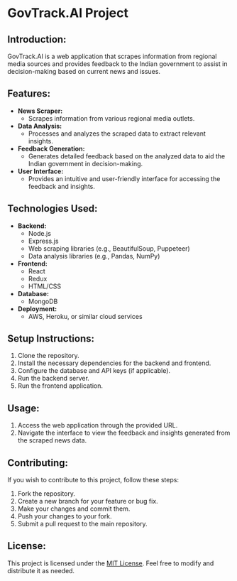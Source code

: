 # GovTrack.AI Project

## Introduction:
GovTrack.AI is a web application that scrapes information from regional media sources and provides feedback to the Indian government to assist in decision-making based on current news and issues.

## Features:
- **News Scraper:**
  - Scrapes information from various regional media outlets.
- **Data Analysis:**
  - Processes and analyzes the scraped data to extract relevant insights.
- **Feedback Generation:**
  - Generates detailed feedback based on the analyzed data to aid the Indian government in decision-making.
- **User Interface:**
  - Provides an intuitive and user-friendly interface for accessing the feedback and insights.

## Technologies Used:
- **Backend:**
  - Node.js
  - Express.js
  - Web scraping libraries (e.g., BeautifulSoup, Puppeteer)
  - Data analysis libraries (e.g., Pandas, NumPy)
- **Frontend:**
  - React
  - Redux
  - HTML/CSS
- **Database:**
  - MongoDB
- **Deployment:**
  - AWS, Heroku, or similar cloud services

## Setup Instructions:
1. Clone the repository.
2. Install the necessary dependencies for the backend and frontend.
3. Configure the database and API keys (if applicable).
4. Run the backend server.
5. Run the frontend application.

## Usage:
1. Access the web application through the provided URL.
2. Navigate the interface to view the feedback and insights generated from the scraped news data.

## Contributing:
If you wish to contribute to this project, follow these steps:
1. Fork the repository.
2. Create a new branch for your feature or bug fix.
3. Make your changes and commit them.
4. Push your changes to your fork.
5. Submit a pull request to the main repository.

## License:
This project is licensed under the [MIT License](LICENSE). Feel free to modify and distribute it as needed.
